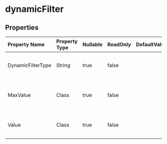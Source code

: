# **dynamicFilter**

 

## **Properties**

| Property Name | Property Type | Nullable |  ReadOnly | DefaultValue | Description | 
| :- | :- | :- |:- |  :- | :- |
|DynamicFilterType|String|true|false |  |Gets and sets the dynamic filter type. |
|MaxValue|Class|true|false |  |Gets and sets the dynamic filter max value. |
|Value|Class|true|false |  |Gets and sets the dynamic filter value. |

